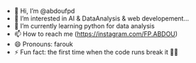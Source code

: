 - 👋 Hi, I’m @abdoufpd
- 👀 I’m interested in AI & DataAnalysis & web developement...
- 🌱 I’m currently learning python for data analysis
- 📫 How to reach me (https://instagram.com/FP.ABDOU)
- 😄 Pronouns: farouk
- ⚡ Fun fact: the first time when the code runs break it 🙌😁

<!---
abdoufpd/abdoufpd is a ✨ special ✨ repository because its `README.md` (this file) appears on your GitHub profile.
You can click the Preview link to take a look at your changes.
--->
